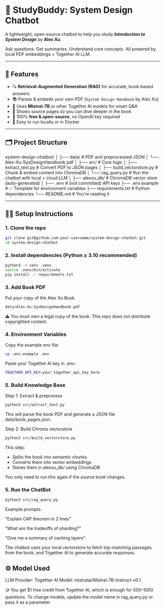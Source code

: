 # 🤖 StudyBuddy: System Design Chatbot

A lightweight, open-source chatbot to help you study **_Introduction to System Design_** by **Alex Xu**.

Ask questions. Get summaries. Understand core concepts. All powered by local PDF embeddings + Together AI LLM.

---

## 🚀 Features

- 🔍 **Retrieval-Augmented Generation (RAG)** for accurate, book-based answers
- 📚 Parses & embeds your own PDF (`System Design Handbook` by Alex Xu)
- 🧠 Uses **Mistral-7B** or other Together AI models for smart Q&A
- 🧾 Shows source pages so you can dive deeper in the book
- 💸 100% **free & open-source**, no OpenAI key required
- 🐳 Easy to run locally or in Docker

---

## 🗂️ Project Structure

system-design-chatbot/
│
├── data/ # PDF and preprocessed JSON
│ └── Alex-Xu-SysDesignHandbook.pdf
│
├── src/ # Core logic
│ ├── extract_text.py # Convert PDF to JSON pages
│ ├── build_vectorstore.py # Chunk & embed content into ChromaDB
│ └── rag_query.py # Run the chatbot with local + cloud LLM
│
├── alexxu_db/ # ChromaDB vector store (auto-generated)
│
├── .env # (not committed) API keys
├── .env.example # ✅ Template for environment variables
├── requirements.txt # Python dependencies
└── README.md # You're reading it


---

## 🧑‍💻 Setup Instructions

### 1. Clone the repo

```bash
git clone git@github.com:your-username/system-design-chatbot.git
cd system-design-chatbot
```

### 2. Install dependencies (Python ≥ 3.10 recommended)

```bash
python3 -m venv .venv
source .venv/bin/activate
pip install -r requirements.txt
```

### 3. Add Book PDF
Put your copy of the Alex Xu Book
```bash
data/Alex-Xu-SysDesignHandbook.pdf
```
⚠️ You must own a legal copy of the book. This repo does not distribute copyrighted content.

### 4. Environment Variables
Copy the example env file:
```bash
cp .env.example .env
```
Paste your Together AI key in .env:
```bash
TOGETHER_API_KEY=your_together_api_key_here
```

### 5. Build Knowledge Base
Step 1: Extract & preprocess
```bash
python3 src/extract_text.py
```
This will parse the book PDF and generate a JSON file data/book_pages.json.


Step 2: Build Chroma vectorstore
```bash
python3 src/build_vectorstore.py
```
This step:

- Splits the book into semantic chunks
- Converts them into vector embeddings
- Stores them in alexxu_db/ using ChromaDB

You only need to run this again if the source book changes.

### 5. Run the ChatBot

```bash
python3 src/rag_query.py

```
Example prompts:

"Explain CAP theorem in 2 lines"

"What are the tradeoffs of sharding?"

"Give me a summary of caching layers"

The chatbot uses your local vectorstore to fetch top-matching passages from the book, and Together AI to generate accurate responses.

## ⚙️ Model Used
LLM Provider: Together AI
Model: mistralai/Mistral-7B-Instruct-v0.1

🪙 You get $1 free credit from Together AI, which is enough for 500–1000 questions.
To change models, update the model name in rag_query.py or pass it as a parameter.










